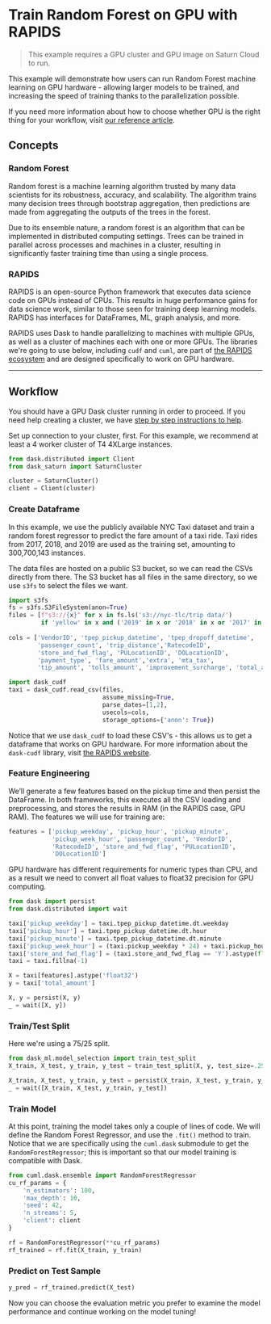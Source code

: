 # Train Random Forest on GPU with RAPIDS

> This example requires a GPU cluster and GPU image on Saturn Cloud to run.

This example will demonstrate how users can run Random Forest machine learning on GPU hardware - allowing larger models to be trained, and increasing the speed of training thanks to the parallelization possible.

If you need more information about how to choose whether GPU is the right thing for your workflow, visit [our reference article](<docs/Reference/choosing_machines.md>).

## Concepts
### Random Forest
Random forest is a machine learning algorithm trusted by many data scientists for its robustness, accuracy, and scalability. The algorithm trains many decision trees through bootstrap aggregation, then predictions are made from aggregating the outputs of the trees in the forest. 

Due to its ensemble nature, a random forest is an algorithm that can be implemented in distributed computing settings. Trees can be trained in parallel across processes and machines in a cluster, resulting in significantly faster training time than using a single process.

### RAPIDS 
RAPIDS is an open-source Python framework that executes data science code on GPUs instead of CPUs. This results in huge performance gains for data science work, similar to those seen for training deep learning models. RAPIDS has interfaces for DataFrames, ML, graph analysis, and more. 

RAPIDS uses Dask to handle parallelizing to machines with multiple GPUs, as well as a cluster of machines each with one or more GPUs. The libraries we're going to use below, including `cudf` and `cuml`, are part of <a href="https://docs.rapids.ai/api" target='_blank' rel='noopener'>the RAPIDS ecosystem</a> and are designed specifically to work on GPU hardware.

***

## Workflow

You should have a GPU Dask cluster running in order to proceed. If you need help creating a cluster, we have [step by step instructions to help](<docs/Using Saturn Cloud/Create Cluster/create_cluster_ui.md>).


Set up connection to your cluster, first. For this example, we recommend at least a 4 worker cluster of T4 4XLarge instances.

```python
from dask.distributed import Client
from dask_saturn import SaturnCluster

cluster = SaturnCluster()
client = Client(cluster)
```

### Create Dataframe
In this example, we use the publicly available NYC Taxi dataset and train a random forest regressor to predict the fare amount of a taxi ride. Taxi rides from 2017, 2018, and 2019 are used as the training set, amounting to 300,700,143 instances.

The data files are hosted on a public S3 bucket, so we can read the CSVs directly from there. The S3 bucket has all files in the same directory, so we use `s3fs` to select the files we want.

```python
import s3fs
fs = s3fs.S3FileSystem(anon=True)
files = [f"s3://{x}" for x in fs.ls('s3://nyc-tlc/trip data/')
         if 'yellow' in x and ('2019' in x or '2018' in x or '2017' in x)]
         
cols = ['VendorID', 'tpep_pickup_datetime', 'tpep_dropoff_datetime',
        'passenger_count', 'trip_distance','RatecodeID', 
        'store_and_fwd_flag', 'PULocationID', 'DOLocationID', 
        'payment_type', 'fare_amount','extra', 'mta_tax', 
        'tip_amount', 'tolls_amount', 'improvement_surcharge', 'total_amount']

import dask_cudf
taxi = dask_cudf.read_csv(files, 
                          assume_missing=True,
                          parse_dates=[1,2], 
                          usecols=cols, 
                          storage_options={'anon': True})
```

Notice that we use `dask_cudf` to load these CSV's - this allows us to get a dataframe that works on GPU hardware. For more information about the `dask-cudf` library, visit <a href="https://docs.rapids.ai/api/cudf/stable/10min.html" target='_blank' rel='noopener'>the RAPIDS website</a>.


### Feature Engineering

We’ll generate a few features based on the pickup time and then persist the DataFrame. In both frameworks, this executes all the CSV loading and preprocessing, and stores the results in RAM (in the RAPIDS case, GPU RAM). The features we will use for training are:

```python
features = ['pickup_weekday', 'pickup_hour', 'pickup_minute',
            'pickup_week_hour', 'passenger_count', 'VendorID', 
            'RatecodeID', 'store_and_fwd_flag', 'PULocationID', 
            'DOLocationID']
```

GPU hardware has different requirements for numeric types than CPU, and as a result we need to convert all float values to float32 precision for GPU computing.

```python
from dask import persist
from dask.distributed import wait

taxi['pickup_weekday'] = taxi.tpep_pickup_datetime.dt.weekday
taxi['pickup_hour'] = taxi.tpep_pickup_datetime.dt.hour
taxi['pickup_minute'] = taxi.tpep_pickup_datetime.dt.minute
taxi['pickup_week_hour'] = (taxi.pickup_weekday * 24) + taxi.pickup_hour
taxi['store_and_fwd_flag'] = (taxi.store_and_fwd_flag == 'Y').astype(float)
taxi = taxi.fillna(-1)

X = taxi[features].astype('float32')
y = taxi['total_amount']

X, y = persist(X, y)
_ = wait([X, y])
```

### Train/Test Split
Here we're using a 75/25 split.

```python
from dask_ml.model_selection import train_test_split
X_train, X_test, y_train, y_test = train_test_split(X, y, test_size=.25)

X_train, X_test, y_train, y_test = persist(X_train, X_test, y_train, y_test)
_ = wait([X_train, X_test, y_train, y_test])
```

### Train Model

At this point, training the model takes only a couple of lines of code. We will define the Random Forest Regressor, and use the `.fit()` method to train. Notice that we are specifically using the `cuml.dask` submodule to get the `RandomForestRegressor`; this is important so that our model training is compatible with Dask.

```python
from cuml.dask.ensemble import RandomForestRegressor
cu_rf_params = {
    'n_estimators': 100,
    'max_depth': 10,
    'seed': 42,
    'n_streams': 5,
    'client': client
}

rf = RandomForestRegressor(**cu_rf_params)
rf_trained = rf.fit(X_train, y_train)
```

### Predict on Test Sample

```python
y_pred = rf_trained.predict(X_test)
```

Now you can choose the evaluation metric you prefer to examine the model performance and continue working on the model tuning!
